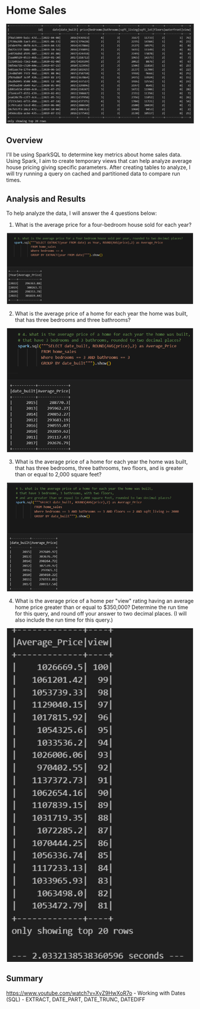 # Home Sales

<p align="center">
<img src="Resources\Images\Screenshot 2024-08-06 154347.png" width="700px">
</p>

## Overview
I'll be using SparkSQL to determine key metrics about home sales data. Using Spark, I aim to create temporary views that can help analyze average house pricing giving specific parameters. After creating tables to analyze, I will try running a query on cached and partitioned data to compare run times. 


## Analysis and Results
To help analyze the data, I will answer the 4 questions below:


1. What is the average price for a four-bedroom house sold for each year? 

<p align="center">
<img src="Resources\Images\Screenshot 2024-08-06 154504.png" width="500px">
</p>

2. What is the average price of a home for each year the home was built, that has three bedrooms and three bathrooms? 

<p align="center">
<img src="Resources\Images\Screenshot 2024-08-06 154520.png" width="500px">
</p>

3. What is the average price of a home for each year the home was built, that has three bedrooms, three bathrooms, two floors, and is greater than or equal to 2,000 square feet? 

<p align="center">
<img src="Resources\Images\Screenshot 2024-08-06 154541.png" width="500px">
</p>

4. What is the average price of a home per "view" rating having an average home price greater than or equal to $350,000? Determine the run time for this query, and round off your answer to two decimal places. (I will also include the run time for this query.)

<p align="center">
<img src="Resources\Images\Screenshot 2024-08-06 154615.png" width="500px">
</p>

## Summary 
https://www.youtube.com/watch?v=XyZ9HwXoR7o - Working with Dates (SQL) - EXTRACT, DATE_PART, DATE_TRUNC, DATEDIFF